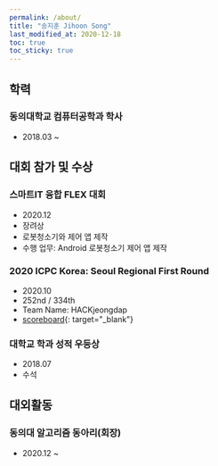 ```yaml
---
permalink: /about/
title: "송지훈 Jihoon Song"
last_modified_at: 2020-12-18
toc: true
toc_sticky: true
---
```

## 학력

### 동의대학교 컴퓨터공학과 학사
* 2018.03 ~

## 대회 참가 및 수상

### 스마트IT 융합 FLEX 대회
  * 2020.12
  * 장려상
  * 로봇청소기와 제어 앱 제작
  * 수행 업무: Android 로봇청소기 제어 앱 제작

### 2020 ICPC Korea: Seoul Regional First Round
  * 2020.10
  * 252nd / 334th
  * Team Name: HACKjeongdap
  * [scoreboard](http://icpckorea.org/2020/preliminary/scoreboard/dbda78f0e4/){: target="_blank"}

### 대학교 학과 성적 우등상
  * 2018.07
  * 수석
  
## 대외활동

### 동의대 알고리즘 동아리(회장)
 * 2020.12 ~